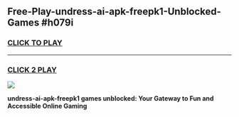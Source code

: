 
## Free-Play-undress-ai-apk-freepk1-Unblocked-Games #h079i
<h3>
<a href="https://news.freeplayer.one?title=undress-ai-apk-freepk1&ref=8M">CLICK TO PLAY</a></h3>
<hr>

<h3>
<a href="https://news.freeplayer.one?title=undress-ai-apk-freepk1&ref=8M">CLICK 2 PLAY</a>
  
</h3>

<a href="https://news.freeplayer.one?title=undress-ai-apk-freepk1&ref=8M"><img src="https://clearcache.store/games.png"></a>


**undress-ai-apk-freepk1 games unblocked: Your Gateway to Fun and Accessible Online Gaming**
